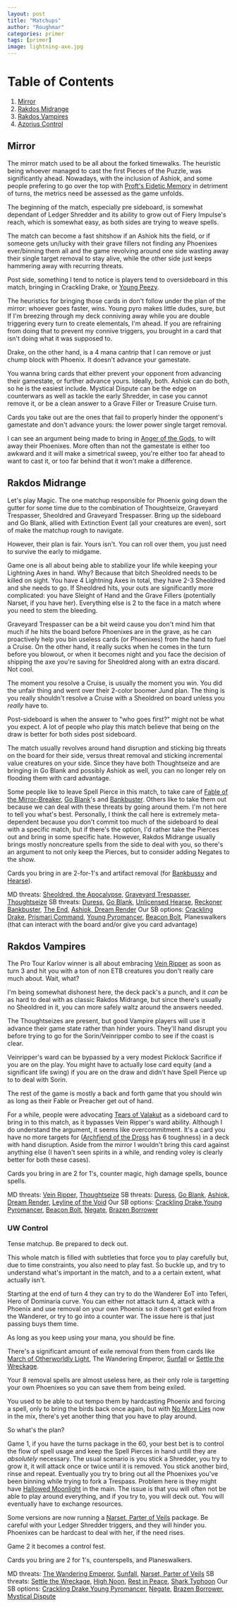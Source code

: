 ```yaml
---
layout: post
title: "Matchups"
author: "Roughmar"
categories: primer
tags: [primer]
image: lightning-axe.jpg
---
```


# Table of Contents

1. [Mirror](#mirror)
2. [Rakdos Midrange](#rakdos-midrange)
3. [Rakdos Vampires](#rakdos-vampires)
4. [Azorius Control](#uw-control)


## Mirror
The mirror match used to be all about the forked timewalks. The heuristic being whoever managed to cast the first Pieces of the Puzzle, was significantly ahead.
Nowadays, with the inclusion of Ashiok, and some people prefering to go over the top with [Proft's Eidetic Memory](https://scryfall.com/card/mkm/67/profts-eidetic-memory) in detriment of turns, the metrics need be assessed as the game unfolds.

The beginning of the match, especially pre sideboard, is somewhat dependant of Ledger Shredder and its ability to grow out of Fiery Impulse's reach, which is somewhat easy, as both sides are trying to weave spells.

The match can become a fast shitshow if an Ashiok hits the field, or if someone gets un/lucky with their grave fillers not finding any Phoenixes ever/binning them all and the game revolving around one side wasting away their single target removal to stay alive, while the other side just keeps hammering away with recurring threats.

Post side, something I tend to notice is players tend to oversideboard in this match, bringing in Crackling Drake, or [Young Peezy](https://scryfall.com/card/otc/185/young-pyromancer).

The heuristics for bringing those cards in don't follow under the plan of the mirror: whoever goes faster, wins.
Young pyro makes little dudes, sure, but If I'm breezing through my deck conniving away while you are double triggering every turn to create elementals, I'm ahead.
If you are refraining from doing that to prevent my connive triggers, you brought in a card that isn't doing what it was supposed to.

Drake, on the other hand, is a 4 mana cantrip that I can remove or just chump block with Phoenix. It doesn't advance your gamestate.

You wanna bring cards that either prevent your opponent from advancing their gamestate, or further advance yours. Ideally, both.
Ashiok can do both, so he is the easiest include.
Mystical Dispute can be the edge on counterwars as well as tackle the early Shredder, in case you cannot remove it, or be a clean answer to a Grave Filler or Treasure Cruise turn.

Cards you take out are the ones that fail to properly hinder the opponent's gamestate and don't advance yours: the lower power single target removal.

I can see an argument being made to bring in [Anger of the Gods](https://scryfall.com/card/2x2/102/anger-of-the-gods), to wilt away their Phoenixes.
More often than not the gamestate is either too awkward and it will make a simetrical sweep, you're either too far ahead to want to cast it, or too far behind that it won't make a difference.


## Rakdos Midrange
Let's play Magic.
The one matchup responsible for Phoenix going down the gutter for some time due to the combination of Thoughtseize, Graveyard Trespasser, Sheoldred and Graveyard Trespasser.
Bring up the sideboard and Go Blank, allied with Extinction Event (all your creatures are even), sort of make the matchup rough to navigate.

However, their plan is fair. Yours isn't. You can roll over them, you just need to survive the early to midgame.

Game one is all about being able to stabilize your life while keeping your Lightning Axes in hand.
Why? Because that bitch Sheoldred needs to be killed on sight. You have 4 Lightning Axes in total, they have 2-3 Sheoldred and she needs to go.
If Sheoldred hits, your outs are significantly more complicated: you have Sleight of Hand and the Grave Fillers (potentially Narset, if you have her).
Everything else is 2 to the face in a match where you need to stem the bleeding.

Graveyard Trespasser can be a bit weird cause you don't mind him that much if he hits the board before Phoenixes are in the grave, as he can proactively help you bin useless cards (or Phoenixes) from the hand to fuel a Cruise. On the other hand, it really sucks when he comes in the turn before you blowout, or when it becomes night and you face the decision of shipping the axe you're saving for Sheoldred along with an extra discard. Not cool.

The moment you resolve a Cruise, is usually the moment you win. You did the unfair thing and went over their 2-color boomer Jund plan.
The thing is you really shouldn't resolve a Cruise with a Sheoldred on board unless you _really_ have to.

Post-sideboard is when the answer to "who goes first?" might not be what you expect.
A lot of people who play this match believe that being on the draw is better for both sides post sideboard.

The match usually revolves around hand disruption and sticking big threats on the board for their side, versus threat removal and sticking incremental value creatures on your side.
Since they have both Thoughtseize and are bringing in Go Blank and possibly Ashiok as well, you can no longer rely on flooding them with card advantage.

Some people like to leave Spell Pierce in this match, to take care of [Fable of the Mirror-Breaker](https://scryfall.com/card/neo/141/fable-of-the-mirror-breaker-reflection-of-kiki-jiki), [Go Blank](https://scryfall.com/card/stx/72/go-blank)'s and [Bankbuster](https://scryfall.com/card/neo/255/reckoner-bankbuster).
Others like to take them out because we can deal with these threats by going around them.
I'm not here to tell you what's best.
Personally, I think the call here is extremely meta-dependent because you don't commit too much of the sideboard to deal with a specific match, but if there's the option, I'd rather take the Pierces out and bring in some specific hate. However, Rakdos Midrange usually brings mostly noncreature spells from the side to deal with you, so there's an argument to not only keep the Pierces, but to consider adding Negates to the show.

Cards you bring in are 2-for-1's and artifact removal (for [Bankbussy](https://scryfall.com/card/neo/255/reckoner-bankbuster) and [Hearse](https://scryfall.com/card/snc/246/unlicensed-hearse)).

MD threats: [Sheoldred, the Apocalypse](https://scryfall.com/card/dmu/107/sheoldred-the-apocalypse), [Graveyard Trespasser](https://scryfall.com/card/mid/104/graveyard-trespasser-graveyard-glutton), [Thoughtseize](https://scryfall.com/card/2xm/109/thoughtseize)
SB threats: [Duress](https://scryfall.com/card/usg/132/duress), [Go Blank](https://scryfall.com/card/stx/72/go-blank), [Unlicensed Hearse](https://scryfall.com/card/snc/246/unlicensed-hearse), [Reckoner Bankbuster](https://scryfall.com/card/neo/255/reckoner-bankbuster), [The End](https://scryfall.com/card/woe/87/the-end), [Ashiok, Dream Render](https://scryfall.com/card/war/228/ashiok-dream-render)
Our SB options: [Crackling Drake](https://scryfall.com/card/rvr/174/crackling-drake), [Prismari Command](https://scryfall.com/card/lcc/279/prismari-command), [Young Pyromancer](https://scryfall.com/card/otc/185/young-pyromancer), [Beacon Bolt](https://scryfall.com/card/grn/154/beacon-bolt), Planeswalkers (that can interact with the board and/or give you card advantage)

## Rakdos Vampires
The Pro Tour Karlov winner is all about embracing [Vein Ripper](https://scryfall.com/card/pmkm/110s/vein-ripper) as soon as turn 3 and hit you with a ton of non ETB creatures you don't really care much about.
Wait, what?

I'm being somewhat dishonest here, the deck pack's a punch, and it _can_ be as hard to deal with as classic Rakdos Midrange, but since there's usually no Sheoldred in it, you can more safely waltz around the answers needed.

The Thoughtseizes are present, but good Vampire players will use it advance their game state rather than hinder yours. They'll hand disrupt you before trying to go for the Sorin/Veinripper combo to see if the coast is clear.

Veinripper's ward can be bypassed by a very modest Picklock Sacrifice if you are on the play.
You might have to actually lose card equity (and a significant life swing) if you are on the draw and didn't have Spell Pierce up to to deal with Sorin.

The rest of the game is mostly a back and forth game that you should win as long as their Fable or Preacher get out of hand.

For a while, people were advocating [Tears of Valakut](https://scryfall.com/card/ogw/118/tears-of-valakut) as a sideboard card to bring in to this match, as it bypasses Vein Ripper's ward ability.
Although I do understand the argument, it seems like overcommitment. It's a card you have no more targets for ([Archfiend of the Dross](https://scryfall.com/card/one/82/archfiend-of-the-dross) has 6 toughness) in a deck with hand disruption. Aside from the mirror I wouldn't bring this card against anything else (I haven't seen spirits in a while, and rending voley is clearly better for both these cases).

Cards you bring in are 2 for 1's, counter magic, high damage spells, bounce spells.

MD threats: [Vein Ripper](https://scryfall.com/card/pmkm/110s/vein-ripper), [Thoughtseize](https://scryfall.com/card/2xm/109/thoughtseize)
SB threats: [Duress](https://scryfall.com/card/usg/132/duress), [Go Blank](https://scryfall.com/card/stx/72/go-blank), [Ashiok, Dream Render](https://scryfall.com/card/war/228/ashiok-dream-render), [Leyline of the Void](https://scryfall.com/card/m20/107/leyline-of-the-void)
Our SB options: [Crackling Drake](https://scryfall.com/card/rvr/174/crackling-drake),[Young Pyromancer](https://scryfall.com/card/otc/185/young-pyromancer), [Beacon Bolt](https://scryfall.com/card/grn/154/beacon-bolt), [Negate](https://scryfall.com/card/sta/18/negate), [Brazen Borrower](https://scryfall.com/card/eld/39/brazen-borrower-petty-theft)

### UW Control
Tense matchup. Be prepared to deck out.

This whole match is filled with subtleties that force you to play carefully but, due to time constraints, you also need to play fast.
So buckle up, and try to understand what's important in the match, and to a a certain extent, what actually isn't.

Starting at the end of turn 4 they can try to do the Wanderer EoT into Teferi, Hero of Dominaria curve.
You can either not attack turn 4, attack with a Phoenix and use removal on your own Phoenix so it doesn't get exiled from the Wanderer, or try to go into a counter war.
The issue here is that just passing buys them time.

As long as you keep using your mana, you should be fine.

There's a significant amount of exile removal from them from cards like [March of Otherworldly Light](https://scryfall.com/card/neo/28/march-of-otherworldly-light), The Wandering Emperor, [Sunfall](https://scryfall.com/card/mom/40/sunfall) or [Settle the Wreckage](https://scryfall.com/card/xln/34/settle-the-wreckage).

Your 8 removal spells are almost useless here, as their only role is targetting your own Phoenixes so you can save them from being exiled.

You used to be able to out tempo them by hardcasting Phoenix and forcing a spell, only to bring the birds back once again, but with [No More Lies](https://scryfall.com/card/mkm/221/no-more-lies) now in the mix, there's yet another thing that you have to play around.

So what's the plan?

Game 1, if you have the turns package in the 60, your best bet is to control the flow of spell usage and keep the Spell Pierces in hand untill they are _absolutely_ necessary.
The usual scenario is you stick a Shredder, you try to grow it, it will attack once or twice until it is removed.
You stick another bird, rinse and repeat.
Eventually you try to bring out all the Phoenixes you've been binning while trying to fork a Trespass.
Problem here is they might have [Hallowed Moonlight](https://scryfall.com/card/ori/16/hallowed-moonlight) in the main.
The issue is that you will often not be able to play around everything, and if you try to, you will deck out.
You will eventually have to exchange resources.

Some versions are now running a [Narset, Parter of Veils](https://scryfall.com/card/cmm/853/narset-parter-of-veils) package.
Be careful with your Ledger Shredder triggers, and they will hinder you.
Phoenixes can be hardcast to deal with her, if the need rises.

Game 2 it becomes a control fest.

Cards you bring are 2 for 1's, counterspells, and Planeswalkers.

MD threats: [The Wandering Emperor](https://scryfall.com/card/neo/42/the-wandering-emperor), [Sunfall](https://scryfall.com/card/mom/40/sunfall), [Narset, Parter of Veils](https://scryfall.com/card/cmm/853/narset-parter-of-veils)
SB threats: [Settle the Wreckage](https://scryfall.com/card/xln/34/settle-the-wreckage), [High Noon](https://scryfall.com/card/otj/15/high-noon), [Rest in Peace](https://scryfall.com/card/a25/32/rest-in-peace), [Shark Typhoon](https://scryfall.com/card/otc/113/shark-typhoon)
Our SB options: [Crackling Drake](https://scryfall.com/card/rvr/174/crackling-drake),[Young Pyromancer](https://scryfall.com/card/otc/185/young-pyromancer), [Negate](https://scryfall.com/card/sta/18/negate), [Brazen Borrower](https://scryfall.com/card/eld/39/brazen-borrower-petty-theft), [Mystical Dispute](https://scryfall.com/card/pr23/1/mystical-dispute)